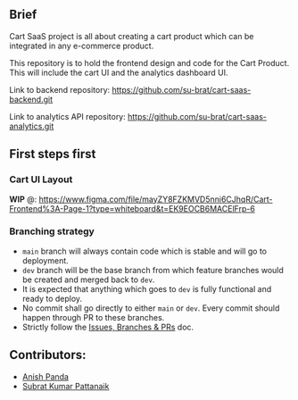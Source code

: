 ## Brief
Cart SaaS project is all about creating a cart product which can be integrated in any e-commerce product.

This repository is to hold the frontend design and code for the Cart Product. This will include the cart UI and the analytics dashboard UI.

Link to backend repository: https://github.com/su-brat/cart-saas-backend.git

Link to analytics API repository: https://github.com/su-brat/cart-saas-analytics.git
## First steps first
### Cart UI Layout
**WIP** @: https://www.figma.com/file/mayZY8FZKMVD5nni6CJhqR/Cart-Frontend%3A-Page-1?type=whiteboard&t=EK9EOCB6MACElFrp-6

### Branching strategy
- `main` branch will always contain code which is stable and will go to deployment.
- `dev` branch will be the base branch from which feature branches would be created and merged back to `dev`.
- It is expected that anything which goes to `dev` is fully functional and ready to deploy.
- No commit shall go directly to either `main` or `dev`. Every commit should happen through PR to these branches.
- Strictly follow the [Issues, Branches & PRs](https://app.eraser.io/workspace/y4xOAFH9wk09LLcvjTNH) doc.

## Contributors:
- [Anish Panda](https://github.com/Anish005)
- [Subrat Kumar Pattanaik](https://github.com/su-brat)